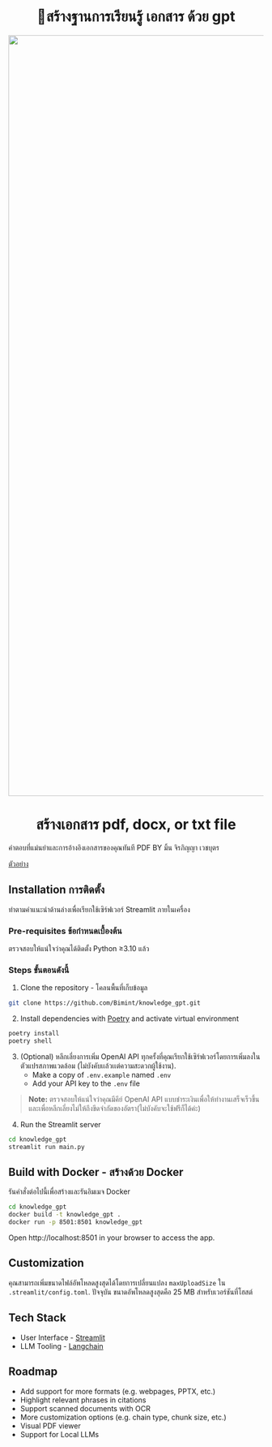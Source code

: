 <h1 align="center">
📖สร้างฐานการเรียนรู้ เอกสาร ด้วย gpt
</h1>
<div align="center">
    <img src="https://res.cloudinary.com/mintmu/image/upload/v1697709403/01chat_s7mvew.png" width="1500" />
    
 <h1>สร้างเอกสาร pdf, docx, or txt file</h1>
</div>

คำตอบที่แม่นยำและการอ้างอิงเอกสารของคุณทันที PDF BY มิ้น จิรภิญญา เวชบุตร 

[ตัวอย่าง](https://jiraphinya.streamlit.app)

## Installation การติดตั้ง

ทำตามคำแนะนำด้านล่างเพื่อเรียกใช้เซิร์ฟเวอร์ Streamlit ภายในเครื่อง

### Pre-requisites ข้อกำหนดเบื้องต้น

ตรวจสอบให้แน่ใจว่าคุณได้ติดตั้ง Python ≥3.10 แล้ว

### Steps ขั้นตอนดังนี้

1. Clone the repository - โคลนพื้นที่เก็บข้อมูล

```bash
git clone https://github.com/Bimint/knowledge_gpt.git
```

2. Install dependencies with [Poetry](https://python-poetry.org/) and activate virtual environment

```bash
poetry install
poetry shell
```

3. (Optional) หลีกเลี่ยงการเพิ่ม OpenAI API ทุกครั้งที่คุณเรียกใช้เซิร์ฟเวอร์โดยการเพิ่มลงในตัวแปรสภาพแวดล้อม (ไม่บังคับเเล้วเเต่ความสะดวกผู้ใช้งาน).
   - Make a copy of `.env.example` named `.env`
   - Add your API key to the `.env` file

> **Note:** ตรวจสอบให้แน่ใจว่าคุณมีคีย์ OpenAI API แบบชำระเงินเพื่อให้ทำงานเสร็จเร็วขึ้น และเพื่อหลีกเลี่ยงไม่ให้ถึงขีดจำกัดของอัตรา(ไม่บังคับจะใช้ฟรีก็ได้ค่ะ)

4. Run the Streamlit server

```bash
cd knowledge_gpt
streamlit run main.py
```

## Build with Docker - สร้างด้วย Docker

รันคำสั่งต่อไปนี้เพื่อสร้างและรันอิมเมจ Docker
```bash
cd knowledge_gpt
docker build -t knowledge_gpt .
docker run -p 8501:8501 knowledge_gpt
```

Open http://localhost:8501 in your browser to access the app.

## Customization

คุณสามารถเพิ่มขนาดไฟล์อัพโหลดสูงสุดได้โดยการเปลี่ยนแปลง `maxUploadSize` ใน `.streamlit/config.toml`.
ปัจจุบัน ขนาดอัพโหลดสูงสุดคือ 25 MB สำหรับเวอร์ชันที่โฮสต์

## Tech Stack

- User Interface - [Streamlit](https://streamlit.io/)
- LLM Tooling - [Langchain](https://github.com/hwchase17/langchain)

## Roadmap

- Add support for more formats (e.g. webpages, PPTX, etc.)
- Highlight relevant phrases in citations
- Support scanned documents with OCR
- More customization options (e.g. chain type, chunk size, etc.)
- Visual PDF viewer
- Support for Local LLMs



